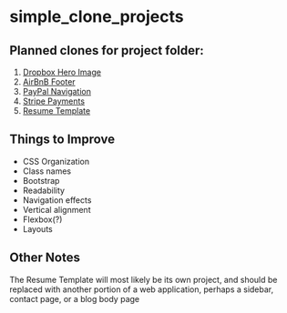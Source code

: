 simple_clone_projects
=======================

Planned clones for project folder:
----------------------------------

1. <a href="https://www.dropbox.com/business" target="_blank">Dropbox Hero Image</a>
2. <a href="https://www.airbnb.com/" target="_blank">AirBnB Footer</a>
3. <a href="https://www.paypal.com/us/home" target="_blank">PayPal Navigation</a>
4. <a href="https://stripe.com/us/pricing" target="_blank">Stripe Payments</a>
5. <a href="https://creativemarket.com/ikonome/686585-Material-Resume-Blue/screenshots/#screenshot3" target="_blank">Resume Template</a>

Things to Improve
-----------------

- CSS Organization
- Class names
- Bootstrap
- Readability
- Navigation effects
- Vertical alignment
- Flexbox(?)
- Layouts

Other Notes
-----------

The Resume Template will most likely be its own project, and should be replaced with another portion of a web application, perhaps a sidebar, contact page, or a blog body page
